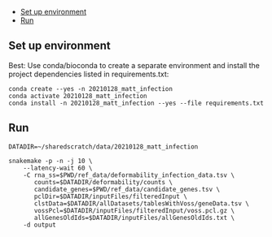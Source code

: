 <!-- vim-markdown-toc GFM -->

* [Set up environment](#set-up-environment)
* [Run](#run)

<!-- vim-markdown-toc -->

## Set up environment

Best: Use conda/bioconda to create a separate environment and install the
project dependencies listed in requirements.txt:

```
conda create --yes -n 20210128_matt_infection
conda activate 20210128_matt_infection
conda install -n 20210128_matt_infection --yes --file requirements.txt
```

## Run

```
DATADIR=~/sharedscratch/data/20210128_matt_infection

snakemake -p -n -j 10 \
    --latency-wait 60 \
    -C rna_ss=$PWD/ref_data/deformability_infection_data.tsv \
       counts=$DATADIR/deformability/counts \
       candidate_genes=$PWD/ref_data/candidate_genes.tsv \
       pclDir=$DATADIR/inputFiles/filteredInput \
       clstData=$DATADIR/allDatasets/tablesWithVoss/geneData.tsv \
       vossPcl=$DATADIR/inputFiles/filteredInput/voss.pcl.gz \
       allGenesOldIds=$DATADIR/inputFiles/allGenesOldIds.txt \
    -d output
```
